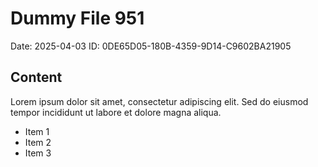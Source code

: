 # Dummy File 951

Date: 2025-04-03
ID: 0DE65D05-180B-4359-9D14-C9602BA21905

## Content

Lorem ipsum dolor sit amet, consectetur adipiscing elit.
Sed do eiusmod tempor incididunt ut labore et dolore magna aliqua.

* Item 1
* Item 2
* Item 3


